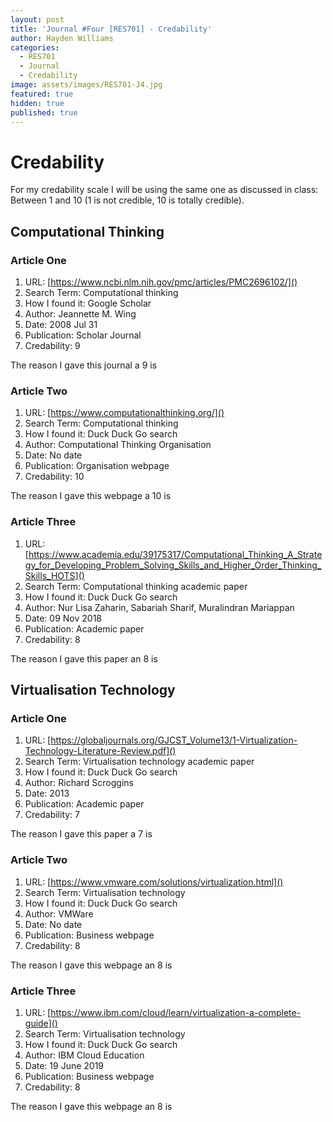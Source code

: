 ```yaml
---
layout: post
title: 'Journal #Four [RES701] - Credability'
author: Hayden Williams
categories:
  - RES701
  - Journal
  - Credability
image: assets/images/RES701-J4.jpg
featured: true
hidden: true
published: true
---
```


# Credability


For my credability scale I will be using the same one as discussed in class: Between 1 and 10 (1 is not credible, 10 is totally credible).


## Computational Thinking


### Article One



1. URL: [https://www.ncbi.nlm.nih.gov/pmc/articles/PMC2696102/]()
2. Search Term: Computational thinking
3. How I found it: Google Scholar
4. Author: Jeannette M. Wing
5. Date: 2008 Jul 31
6. Publication: Scholar Journal
7. Credability: 9


The reason I gave this journal a 9 is



### Article Two



1. URL: [https://www.computationalthinking.org/]()
2. Search Term: Computational thinking
3. How I found it: Duck Duck Go search
4. Author: Computational Thinking Organisation
5. Date: No date
6. Publication: Organisation webpage
7. Credability: 10


The reason I gave this webpage a 10 is



### Article Three



1. URL: [https://www.academia.edu/39175317/Computational_Thinking_A_Strategy_for_Developing_Problem_Solving_Skills_and_Higher_Order_Thinking_Skills_HOTS]()
2. Search Term: Computational thinking academic paper
3. How I found it: Duck Duck Go search
4. Author: Nur Lisa Zaharin, Sabariah Sharif, Muralindran Mariappan
5. Date: 09 Nov 2018 
6. Publication: Academic paper
7. Credability: 8


The reason I gave this paper an 8 is



## Virtualisation Technology


### Article One



1. URL: [https://globaljournals.org/GJCST_Volume13/1-Virtualization-Technology-Literature-Review.pdf]()
2. Search Term: Virtualisation technology academic paper
3. How I found it: Duck Duck Go search
4. Author: Richard Scroggins
5. Date: 2013 
6. Publication: Academic paper
7. Credability: 7


The reason I gave this paper a 7 is



### Article Two



1. URL: [https://www.vmware.com/solutions/virtualization.html]()
2. Search Term: Virtualisation technology
3. How I found it: Duck Duck Go search
4. Author: VMWare
5. Date: No date
6. Publication: Business webpage 
7. Credability: 8


The reason I gave this webpage an 8 is



### Article Three 


1. URL: [https://www.ibm.com/cloud/learn/virtualization-a-complete-guide]()
2. Search Term: Virtualisation technology
3. How I found it: Duck Duck Go search
4. Author:  IBM Cloud Education 
5. Date: 19 June 2019
6. Publication: Business webpage
7. Credability: 8


The reason I gave this webpage an 8 is
